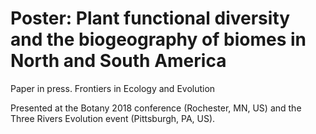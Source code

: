 # Poster: Plant functional diversity and the biogeography of biomes in North and South America

Paper in press. Frontiers in Ecology and Evolution

Presented at the Botany 2018 conference (Rochester, MN, US) and the Three Rivers Evolution event (Pittsburgh, PA, US). 
